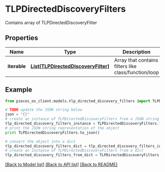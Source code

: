 # TLPDirectedDiscoveryFilters

Contains array of TLPDirectedDiscoveryFilter

## Properties
Name | Type | Description | Notes
------------ | ------------- | ------------- | -------------
**iterable** | [**List[TLPDirectedDiscoveryFilter]**](TLPDirectedDiscoveryFilter.md) | Array that contains filters like class/function/loop | 

## Example

```python
from pieces_os_client.models.tlp_directed_discovery_filters import TLPDirectedDiscoveryFilters

# TODO update the JSON string below
json = "{}"
# create an instance of TLPDirectedDiscoveryFilters from a JSON string
tlp_directed_discovery_filters_instance = TLPDirectedDiscoveryFilters.from_json(json)
# print the JSON string representation of the object
print TLPDirectedDiscoveryFilters.to_json()

# convert the object into a dict
tlp_directed_discovery_filters_dict = tlp_directed_discovery_filters_instance.to_dict()
# create an instance of TLPDirectedDiscoveryFilters from a dict
tlp_directed_discovery_filters_from_dict = TLPDirectedDiscoveryFilters.from_dict(tlp_directed_discovery_filters_dict)
```
[[Back to Model list]](../README.md#documentation-for-models) [[Back to API list]](../README.md#documentation-for-api-endpoints) [[Back to README]](../README.md)


